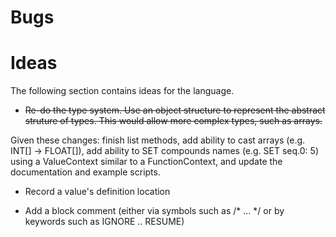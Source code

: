 # Bugs

# Ideas

The following section contains ideas for the language.

- ~~Re-do the type system. Use an object structure to represent the abstract struture of types. This would allow more complex types, such as arrays.~~

Given these changes: finish list methods, add ability to cast arrays (e.g. INT[] -> FLOAT[]), add ability to SET compounds names (e.g. SET seq.0: 5) using a ValueContext similar to a FunctionContext, and update the documentation and example scripts.

- Record a value's definition location

- Add a block comment (either via symbols such as /* ... */ or by keywords such as IGNORE .. RESUME)

